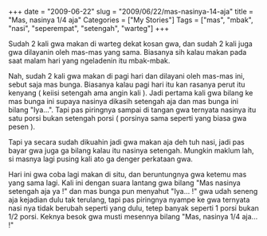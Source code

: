 +++
date = "2009-06-22"
slug = "2009/06/22/mas-nasinya-14-aja"
title = "Mas, nasinya 1/4 aja"
Categories = ["My Stories"]
Tags = ["mas", "mbak", "nasi", "seperempat", "setengah", "warteg"]
+++

Sudah 2 kali gwa makan di warteg dekat kosan gwa, dan sudah 2 kali juga gwa dilayanin oleh mas-mas yang sama. Biasanya sih kalau makan pada saat malam hari yang ngeladenin itu mbak-mbak. 

Nah, sudah 2 kali gwa makan di pagi hari dan dilayani oleh mas-mas ini, sebut saja mas bunga. Biasanya kalau pagi hari itu kan rasanya perut itu kenyang ( keiisi setengah ama angin kali ). Jadi pertama kali gwa bilang ke mas bunga ini supaya nasinya dikasih setengah aja dan mas bunga ini bilang "Iya...". Tapi pas piringnya sampai di tangan gwa ternyata nasinya itu satu porsi bukan setengah porsi ( porsinya sama seperti yang biasa gwa pesen ). 

Tapi ya secara sudah dikuahin jadi gwa makan aja deh tuh nasi, jadi pas bayar gwa juga ga bilang kalau itu nasinya setengah. Mungkin maklum lah, si masnya lagi pusing kali ato ga denger perkataan gwa.

Hari ini gwa coba lagi makan di situ, dan beruntungnya gwa ketemu mas yang sama lagi. Kali ini dengan suara lantang gwa bilang "Mas nasinya setengah aja ya !" dan mas bunga pun menyahut "Iya... !" gwa udah seneng aja kejadian dulu tak terulang, tapi pas piringnya nyampe ke gwa ternyata nasi nya tidak berubah seperti yang dulu, tetep banyak seperti 1 porsi bukan 1/2 porsi. Keknya besok gwa musti mesennya bilang "Mas, nasinya 1/4 aja... !" 
